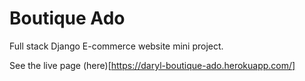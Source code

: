 # Boutique Ado 

Full stack Django E-commerce website mini project.

See the live page (here)[https://daryl-boutique-ado.herokuapp.com/]
